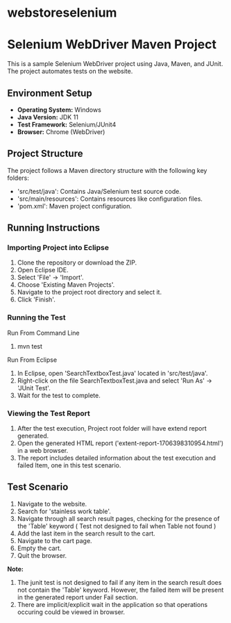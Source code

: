# webstoreselenium
# Selenium WebDriver Maven Project

This is a sample Selenium WebDriver project using Java, Maven, and JUnit. 
The project automates tests on the website. 

## Environment Setup

- **Operating System:** Windows
- **Java Version:** JDK 11
- **Test Framework:** Selenium/JUnit4
- **Browser:** Chrome (WebDriver)
  
## Project Structure

The project follows a Maven directory structure with the following key folders:

- 'src/test/java': Contains Java/Selenium test source code.
- 'src/main/resources': Contains resources like configuration files.
- 'pom.xml': Maven project configuration.

## Running Instructions

### Importing Project into Eclipse

1. Clone the repository or download the ZIP.
2. Open Eclipse IDE.
3. Select 'File' -> 'Import'.
4. Choose 'Existing Maven Projects'.
5. Navigate to the project root directory and select it.
6. Click 'Finish'.

### Running the Test

Run From Command Line

1. mvn test


Run From Eclipse
1. In Eclipse, open 'SearchTextboxTest.java' located in 'src/test/java'.
2. Right-click on the file SearchTextboxTest.java and select 'Run As' -> 'JUnit Test'.
3. Wait for the test to complete.


### Viewing the Test Report

1. After the test execution, Project root folder will have extend report generated.
2. Open the generated HTML report ('extent-report-1706398310954.html') in a web browser.
3. The report includes detailed information about the test execution and failed Item, one in this test scenario.

## Test Scenario


1. Navigate to the website.
2. Search for 'stainless work table'.
3. Navigate through all search result pages, checking for the presence of the 'Table' keyword ( Test not designed to fail when Table not found )
4. Add the last item in the search result to the cart.
5. Navigate to the cart page.
6. Empty the cart.
7. Quit the browser.

**Note:** 
1. The junit test is not designed to fail if any item in the search result does not contain the 'Table' keyword.
However, the failed item will be present in the generated report under Fail section.
2. There are implicit/explicit wait in the application so that operations occuring could be viewed in browser. 
